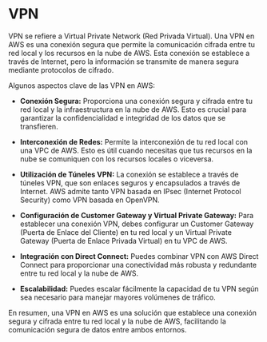 # VPN

VPN se refiere a Virtual Private Network (Red Privada Virtual). Una VPN en AWS es una conexión segura que permite la comunicación cifrada entre tu red local y los recursos en la nube de AWS. Esta conexión se establece a través de Internet, pero la información se transmite de manera segura mediante protocolos de cifrado.

Algunos aspectos clave de las VPN en AWS:

- **Conexión Segura:** Proporciona una conexión segura y cifrada entre tu red local y la infraestructura en la nube de AWS. Esto es crucial para garantizar la confidencialidad e integridad de los datos que se transfieren.

- **Interconexión de Redes:** Permite la interconexión de tu red local con una VPC de AWS. Esto es útil cuando necesitas que tus recursos en la nube se comuniquen con los recursos locales o viceversa.

- **Utilización de Túneles VPN:** La conexión se establece a través de túneles VPN, que son enlaces seguros y encapsulados a través de Internet. AWS admite tanto VPN basada en IPsec (Internet Protocol Security) como VPN basada en OpenVPN.

- **Configuración de Customer Gateway y Virtual Private Gateway:** Para establecer una conexión VPN, debes configurar un Customer Gateway (Puerta de Enlace del Cliente) en tu red local y un Virtual Private Gateway (Puerta de Enlace Privada Virtual) en tu VPC de AWS.

- **Integración con Direct Connect:** Puedes combinar VPN con AWS Direct Connect para proporcionar una conectividad más robusta y redundante entre tu red local y la nube de AWS.

- **Escalabilidad:** Puedes escalar fácilmente la capacidad de tu VPN según sea necesario para manejar mayores volúmenes de tráfico.

En resumen, una VPN en AWS es una solución que establece una conexión segura y cifrada entre tu red local y la nube de AWS, facilitando la comunicación segura de datos entre ambos entornos.
